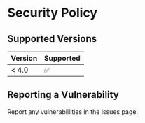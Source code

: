 # Security Policy

## Supported Versions

| Version | Supported          |
| ------- | ------------------ |
| < 4.0   | :white_check_mark: |

## Reporting a Vulnerability

Report any vulnerabillities in the issues page.
